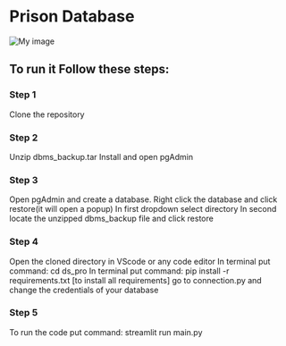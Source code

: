 # Prison Database 

![My image](https://github.com/Kartik-Chaurasiya/ds_pro/blob/master/dspro.png)

## To run it Follow these steps:

### Step 1
Clone the repository

### Step 2
Unzip dbms_backup.tar
Install and open pgAdmin

### Step 3
Open pgAdmin and create a database.
Right click the database and click restore(it will open a popup)
In first dropdown select directory
In second locate the unzipped dbms_backup file and click restore

### Step 4
Open the cloned directory in VScode or any code editor 
In terminal put command: cd ds_pro
In terminal put command: pip install -r requirements.txt [to install all requirements]
go to connection.py and change the credentials of your database

### Step 5
To run the code put command: streamlit run main.py
